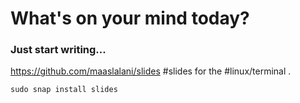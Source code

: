 # What's on your mind today?

### Just start writing...

https://github.com/maaslalani/slides 
#slides for the #linux/terminal .

```
sudo snap install slides
```

